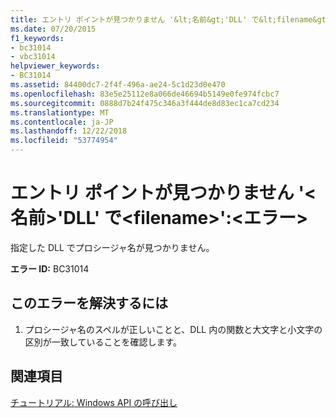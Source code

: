 ```yaml
---
title: エントリ ポイントが見つかりません '&lt;名前&gt;'DLL' で&lt;filename&gt;':&lt;エラー&gt;
ms.date: 07/20/2015
f1_keywords:
- bc31014
- vbc31014
helpviewer_keywords:
- BC31014
ms.assetid: 84400dc7-2f4f-496a-ae24-5c1d23d0e470
ms.openlocfilehash: 83e5e25112e8a066de46694b5149e0fe974fcbc7
ms.sourcegitcommit: 0888d7b24f475c346a3f444de8d83ec1ca7cd234
ms.translationtype: MT
ms.contentlocale: ja-JP
ms.lasthandoff: 12/22/2018
ms.locfileid: "53774954"
---
```

# <a name="unable-to-find-entry-point-ltnamegt-in-dll-ltfilenamegt-lterrorgt"></a>エントリ ポイントが見つかりません '&lt;名前&gt;'DLL' で&lt;filename&gt;':&lt;エラー&gt;
指定した DLL でプロシージャ名が見つかりません。  
  
 **エラー ID:** BC31014  
  
## <a name="to-correct-this-error"></a>このエラーを解決するには  
  
1.  プロシージャ名のスペルが正しいことと、DLL 内の関数と大文字と小文字の区別が一致していることを確認します。  
  
## <a name="see-also"></a>関連項目  
 [チュートリアル: Windows API の呼び出し](../../visual-basic/programming-guide/com-interop/walkthrough-calling-windows-apis.md)
